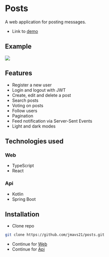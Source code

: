 # Posts

A web application for posting messages.

- Link to [demo](https://limitless-refuge-35645.herokuapp.com/posts)

## Example

![](example.gif)

## Features

- Register a new user
- Login and logout with JWT
- Create, edit and delete a post
- Search posts
- Voting on posts
- Follow users
- Pagination
- Feed notification via Server-Sent Events
- Light and dark modes

## Technologies used

### Web

- TypeScript
- React

### Api

- Kotlin
- Spring Boot

## Installation

- Clone repo

```sh
git clone https://github.com/jmavs21/posts.git
```

- Continue for [Web](https://github.com/jmavs21/posts/tree/master/web)
- Continue for [Api](https://github.com/jmavs21/posts/tree/master/api)
